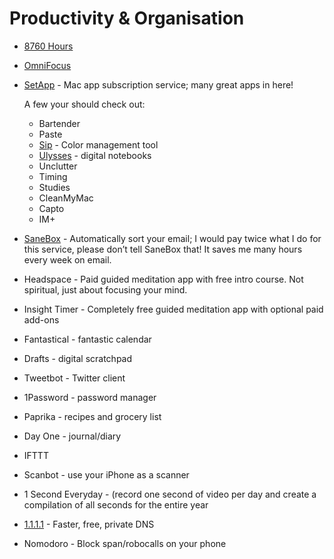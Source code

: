 # Productivity & Organisation

* [8760 Hours](http://leovogel.com/links/8760hours)
* [OmniFocus](http://leovogel.com/links/omnifocus)
* [SetApp](https://go.setapp.com/invite/0b5ff45c-92d7-4dc2-ae3e-21f73f5e1817) - Mac app subscription service; many great apps in here!

    A few your should check out:

  * Bartender
  * Paste
  * [Sip](https://sipapp.io/) - Color management tool
  * [Ulysses](http://leovogel.com/links/ulyssesapp) - digital notebooks
  * Unclutter
  * Timing
  * Studies
  * CleanMyMac
  * Capto
  * IM+

* [SaneBox](https://sanebox.com/t/fn37m) - Automatically sort your email; I would pay twice what I do for this service, please don’t tell SaneBox that! It saves me many hours every week on email.
* Headspace - Paid guided meditation app with free intro course. Not spiritual, just about focusing your mind.
* Insight Timer - Completely free guided meditation app with optional paid add-ons
* Fantastical - fantastic calendar
* Drafts - digital scratchpad
* Tweetbot - Twitter client
* 1Password - password manager
* Paprika - recipes and grocery list
* Day One - journal/diary
* IFTTT
* Scanbot - use your iPhone as a scanner
* 1 Second Everyday - \(record one second of video per day and create a compilation of all seconds for the entire year
* [1.1.1.1](https://amzn.to/2H77uN3) - Faster, free, private DNS
* Nomodoro - Block span/robocalls on your phone

